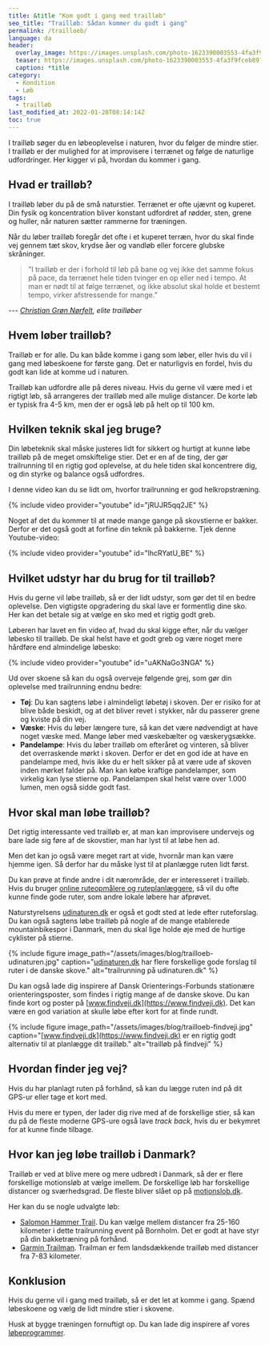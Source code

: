 ```yaml
---
title: &title "Kom godt i gang med trailløb"
seo_title: "Trailløb: Sådan kommer du godt i gang"
permalink: /trailloeb/
language: da
header:
  overlay_image: https://images.unsplash.com/photo-1623390003553-4fa3f9fceb89?ixlib=rb-1.2.1&ixid=MnwxMjA3fDB8MHxwaG90by1wYWdlfHx8fGVufDB8fHx8&auto=format&fit=crop&h=630&w=1200&q=10
  teaser: https://images.unsplash.com/photo-1623390003553-4fa3f9fceb89?ixlib=rb-1.2.1&ixid=MnwxMjA3fDB8MHxwaG90by1wYWdlfHx8fGVufDB8fHx8&auto=format&fit=crop&h=300&w=400&q=10
  caption: *title
category:
  - Kondition
  - Løb
tags:
  - trailløb
last_modified_at: 2022-01-20T08:14:14Z
toc: true
---
```


I trailløb søger du en løbeoplevelse i naturen, hvor du følger de mindre stier. I trailløb er der mulighed for at improvisere i terrænet og følge de naturlige udfordringer. Her kigger vi på, hvordan du kommer i gang.

## Hvad er trailløb?

I trailløb løber du på de små naturstier. Terrænet er ofte ujævnt og kuperet. Din fysik og koncentration bliver konstant udfordret af rødder, sten, grene og huller, når naturen sætter rammerne for træningen.

Når du løber trailløb foregår det ofte i et kuperet terræn, hvor du skal finde vej gennem tæt skov, krydse åer og vandløb eller forcere glubske skråninger.

> ”I trailløb er der i forhold til løb på bane og vej ikke det samme fokus på pace, da terrænet hele tiden tvinger en op eller ned i tempo. At man er nødt til at følge terrænet, og ikke absolut skal holde et bestemt tempo, virker afstressende for mange.”

--- <cite>[Christian Grøn Nørfelt](https://nordicrace.dk/hvad-er-trailloeb/), elite trailløber</cite>

## Hvem løber trailløb?

Trailløb er for alle. Du kan både komme i gang som løber, eller hvis du vil i gang med løbeskoene for første gang. Det er naturligvis en fordel, hvis du godt kan lide at komme ud i naturen.

Trailløb kan udfordre alle på deres niveau. Hvis du gerne vil være med i et rigtigt løb, så arrangeres der trailløb med alle mulige distancer. De korte løb er typisk fra 4-5 km, men der er også løb på helt op til 100 km.

## Hvilken teknik skal jeg bruge?

Din løbeteknik skal måske justeres lidt for sikkert og hurtigt at kunne løbe trailløb på de meget omskiftelige stier. Det er en af de ting, der gør trailrunning til en rigtig god oplevelse, at du hele tiden skal koncentrere dig, og din styrke og balance også udfordres.

I denne video kan du se lidt om, hvorfor trailrunning er god helkropstræning.

{% include video provider="youtube" id="jRUJR5qq2JE" %}

Noget af det du kommer til at møde mange gange på skovstierne er bakker. Derfor er det også godt at forfine din teknik på bakkerne. Tjek denne Youtube-video:

{% include video provider="youtube" id="lhcRYatU_BE" %}

## Hvilket udstyr har du brug for til trailløb?

Hvis du gerne vil løbe trailløb, så er der lidt udstyr, som gør det til en bedre oplevelse. Den vigtigste opgradering du skal lave er formentlig dine sko. Her kan det betale sig at vælge en sko med et rigtig godt greb.

Løberen har lavet en fin video af, hvad du skal kigge efter, når du vælger løbesko til trailløb. De skal helst have et godt greb og være noget mere hårdføre end almindelige løbesko:

{% include video provider="youtube" id="uAKNaGo3NGA" %}

Ud over skoene så kan du også overveje følgende grej, som gør din oplevelse med trailrunning endnu bedre:

- **Tøj**: Du kan sagtens løbe i almindeligt løbetøj i skoven. Der er risiko for at blive både beskidt, og at det bliver revet i stykker, når du passerer grene og kviste på din vej.
- **Væske**: Hvis du løber længere ture, så kan det være nødvendigt at have noget væske med. Mange løber med væskebælter og væskerygsække.
- **Pandelampe**: Hvis du løber trailløb om efteråret og vinteren, så bliver det overraskende mørkt i skoven. Derfor er det en god ide at have en pandelampe med, hvis ikke du er helt sikker på at være ude af skoven inden mørket falder på. Man kan købe kraftige pandelamper, som virkelig kan lyse stierne op. Pandelampen skal helst være over 1.000 lumen, men også sidde godt fast.

## Hvor skal man løbe trailløb?

Det rigtig interessante ved trailløb er, at man kan improvisere undervejs og bare lade sig føre af de skovstier, man har lyst til at løbe hen ad.

Men det kan jo også være meget rart at vide, hvornår man kan være hjemme igen. Så derfor har du måske lyst til at planlægge ruten lidt først.

Du kan prøve at finde andre i dit nærområde, der er interesseret i trailløb. Hvis du bruger [online ruteopmålere og ruteplanlæggere](/ruteopmaaler-loebetur/), så vil du ofte kunne finde gode ruter, som andre lokale løbere har afprøvet.

Naturstyrelsens [udinaturen.dk](https://udinaturen.dk/) er også et godt sted at lede efter ruteforslag. Du kan også sagtens løbe trailløb på nogle af de mange etablerede mountainbikespor i Danmark, men du skal lige holde øje med de hurtige cyklister på stierne.

{% include figure image_path="/assets/images/blog/trailloeb-udinaturen.jpg" caption="[udinaturen.dk](https://udinaturen.dk/) har flere forskellige gode forslag til ruter i de danske skove." alt="trailrunning på udinaturen.dk" %}

Du kan også lade dig inspirere af Dansk Orienterings-Forbunds stationære orienteringsposter, som findes i rigtig mange af de danske skove. Du kan finde kort og poster på [www.findveji.dk](https://www.findveji.dk). Det kan være en god variation at skulle løbe efter kort for at finde rundt.

{% include figure image_path="/assets/images/blog/trailloeb-findveji.jpg" caption="[www.findveji.dk](https://www.findveji.dk) er en rigtig godt alternativ til at planlægge dit trailløb." alt="trailløb på findveji" %}

## Hvordan finder jeg vej?

Hvis du har planlagt ruten på forhånd, så kan du lægge ruten ind på dit GPS-ur eller tage et kort med.

Hvis du mere er typen, der lader dig rive med af de forskellige stier, så kan du på de fleste moderne GPS-ure også lave _track back_, hvis du er bekymret for at kunne finde tilbage.

## Hvor kan jeg løbe trailløb i Danmark?

Trailløb er ved at blive mere og mere udbredt i Danmark, så der er flere forskellige motionsløb at vælge imellem. De forskellige løb har forskellige distancer og sværhedsgrad. De fleste bliver slået op på [motionslob.dk](https://www.motionslob.dk).

Her kan du se nogle udvalgte løb:

- [Salomon Hammer Trail](http://hammertrail.dk/). Du kan vælge mellem distancer fra 25-160 kilometer i dette trailrunning event på Bornholm. Det er godt at have styr på din bakketræning på forhånd.
- [Garmin Trailman](https://trailman.dk/). Trailman er fem landsdækkende trailløb med distancer fra 7-83 kilometer.

## Konklusion

Hvis du gerne vil i gang med trailløb, så er det let at komme i gang. Spænd løbeskoene og vælg de lidt mindre stier i skovene.

Husk at bygge træningen fornuftigt op. Du kan lade dig inspirere af vores [løbeprogrammer](/loebeprogrammer/).
